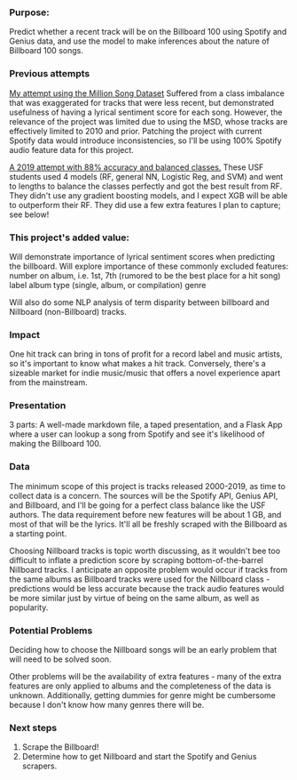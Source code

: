 ### Purpose:
Predict whether a recent track will be on the Billboard 100 using Spotify and Genius data, and use the model to make inferences about the nature of Billboard 100 songs.

### Previous attempts
[My attempt using the Million Song Dataset](https://github.com/Greenford/predicting.billboard.100)
Suffered from a class imbalance that was exaggerated for tracks that were less recent, but demonstrated usefulness of having a lyrical sentiment score for each song. However, the relevance of the project was limited due to using the MSD, whose tracks are effectively limited to 2010 and prior. Patching the project with current Spotify data would introduce inconsistencies, so I'll be using 100% Spotify audio feature data for this project. 

[A 2019 attempt with 88% accuracy and balanced classes.](https://arxiv.org/abs/1908.08609)
These USF students used 4 models (RF, general NN, Logistic Reg, and SVM) and went to lengths to balance the classes perfectly and got the best result from RF. They didn't use any gradient boosting models, and I expect XGB will be able to outperform their RF. They did use a few extra features I plan to capture; see below!

### This project's added value: 
Will demonstrate importance of lyrical sentiment scores when predicting the billboard. Will explore importance of these commonly excluded features: 
number on album, i.e. 1st, 7th (rumored to be the best place for a hit song)
label
album type (single, album, or compilation)
genre

Will also do some NLP analysis of term disparity between billboard and Nillboard (non-Billboard) tracks.

### Impact
One hit track can bring in tons of profit for a record label and music artists, so it's important to know what makes a hit track. Conversely, there's a sizeable market for indie music/music that offers a novel experience apart from the mainstream. 

### Presentation
3 parts:
A well-made markdown file, a taped presentation, and a Flask App where a user can lookup a song from Spotify and see it's likelihood of making the Billboard 100. 

### Data 
The minimum scope of this project is tracks released 2000-2019, as time to collect data is a concern. The sources will be the Spotify API, Genius API, and Billboard, and I'll be going for a perfect class balance like the USF authors. The data requirement before new features will be about 1 GB, and most of that will be the lyrics. It'll all be freshly scraped with the Billboard as a starting point. 

Choosing Nillboard tracks is topic worth discussing, as it wouldn't bee too difficult to inflate a prediction score by scraping bottom-of-the-barrel Nillboard tracks. I anticipate an opposite problem would occur if tracks from the same albums as Billboard tracks were used for the Nillboard class - predictions would be less accurate because the track audio features would be more similar just by virtue of being on the same album, as well as popularity. 

### Potential Problems
Deciding how to choose the Nillboard songs will be an early problem that will need to be solved soon. 

Other problems will be the availability of extra features - many of the extra features are only applied to albums and the completeness of the data is unknown. Additionally, getting dummies for genre might be cumbersome because I don't know how many genres there will be. 

### Next steps
1. Scrape the Billboard!
2. Determine how to get Nillboard and start the Spotify and Genius scrapers.
